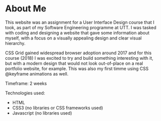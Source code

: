 # About Me

This website was an assignment for a User Interface Design course that I took, as part of my Software Engineering programme at UTT. I was tasked with coding and designing a website that gave some information about myself, with a focus on a visually appealing design and clear visual hierarchy.

CSS Grid gained widespread browser adoption around 2017 and for this course (2018) I was excited to try and build something interesting with it, but with a modern design that would not look out-of-place on a real portfolio website, for example. This was also my first timme using CSS @keyframe animations as well.

Timeframe: 2 weeks

Technologies used:

- HTML
- CSS3 (no libraries or CSS frameworks used)
- Javascript (no libraries used)
